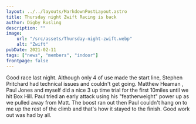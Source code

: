 ```yaml
---
layout: ../../layouts/MarkdownPostLayout.astro
title: Thursday night Zwift Racing is back
author: Digby Rusling
description: ""
image:
    url: "/src/assets/Thursday-night-zwift.webp"
    alt: "Zwift"
pubDate: 2021-02-11
tags: ["news", "members", "indoor"]
frontpage: false
---
```


Good race last night. Although only 4 of use made the start line, Stephen Pritchard had technical issues and couldn't get going. Matthew Heaman , Paul Jones and myself did a nice 3 up time trial for the first 10miles until we hit Box Hill. Paul tried an early attack using his "featherweight" power up as we pulled away from Matt. The boost ran out then Paul couldn't hang on to me up the rest of the climb and that's how it stayed to the finish. Good work out was had by all.